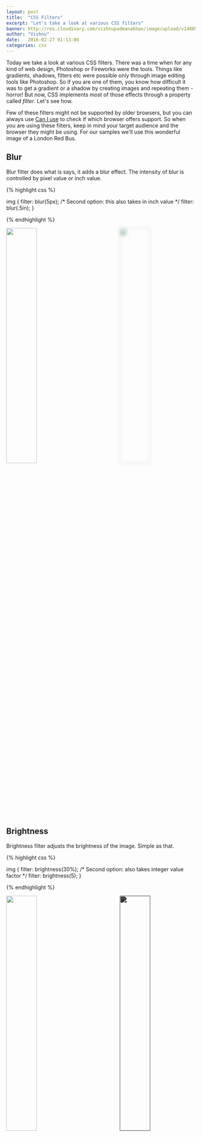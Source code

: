 ```yaml
---
layout: post
title:  "CSS Filters"
excerpt: "Let's take a look at various CSS filters"
banner: http://res.cloudinary.com/vishnupadmanabhan/image/upload/v1488591817/css.jpg
author: "Vishnu"
date:   2016-02-27 01:13:00
categories: css
---
```


Today we take a look at various CSS filters. There was a time when for any kind of web design, Photoshop or Fireworks were the tools. Things like gradients, shadows, filters etc were possible only through image editing tools like Photoshop. So if you are one of them, you know how difficult it was to get a gradient or a shadow by creating images and repeating them - horror! But now, CSS implements most of those effects through a property called *filter*. Let's see how.

Few of these filters might not be supported by older browsers, but you can always use [Can I use](http://caniuse.com/#search=css%20filter%20effects) to check if which browser offers support. So when you are using these filters, keep in mind your target audience and the browser they might be using. For our samples we'll use this wonderful image of a London Red Bus.

## Blur
Blur filter does what is says, it adds a blur effect. The intensity of blur is controlled by pixel value or inch value.

{% highlight css %}

img {
    filter: blur(5px);
    /* Second option: this also takes in inch value */
    filter: blur(.5in); 
}

{% endhighlight %}

<img src="https://farm8.staticflickr.com/7319/8747502274_d536934ba2_b.jpg" style="width: 40%; margin: auto; float:left">

<img src="https://farm8.staticflickr.com/7319/8747502274_d536934ba2_b.jpg" style="filter: blur(5px); width: 40%; margin: auto; float:right">
<div style="clear:both"></div>

## Brightness
Brightness filter adjusts the brightness of the image. Simple as that.

{% highlight css %}

img {
    filter: brightness(30%);
    /* Second option: also takes integer value factor */
    filter: brightness(5); 
}

{% endhighlight %}

<img src="https://farm8.staticflickr.com/7319/8747502274_d536934ba2_b.jpg" style="width: 40%; margin: auto; float:left">

<img src="https://farm8.staticflickr.com/7319/8747502274_d536934ba2_b.jpg" style="filter: brightness(30%); width: 40%; margin: auto; float:right">
<div style="clear:both"></div>

## Contrast
Contrast filter controls the contrast of the image. More the contrast, more difference between the lighter and darker areas of the image.

{% highlight css %}

img {
    filter: contrast(200%);
    /* Second option: also takes integer value factor */
    filter: contrast(5); 
}

{% endhighlight %}

<img src="https://farm8.staticflickr.com/7319/8747502274_d536934ba2_b.jpg" style="width: 40%; margin: auto; float:left">

<img src="https://farm8.staticflickr.com/7319/8747502274_d536934ba2_b.jpg" style="filter: contrast(200%); width: 40%; margin: auto; float:right">
<div style="clear:both"></div>

## Drop Shadow
Drop Shadow filter 

{% highlight css %}

img {
    filter: drop-shadow(10px 20px 20px black);
}
{% endhighlight %}

<img src="https://farm8.staticflickr.com/7319/8747502274_d536934ba2_b.jpg" style="width: 40%; margin: auto; float:left">

<img src="https://farm8.staticflickr.com/7319/8747502274_d536934ba2_b.jpg" style="filter: drop-shadow(10px 20px 20px black); width: 40%; margin: auto; float:right">
<div style="clear:both"></div>

### **Drop Shadow vs Box Shadow**
The difference between classic `box-shadow` property and `drop-shadow` filter is that `drop-shadow` conforms to the shape of the image rather (especially while using png images) than just giving a rectangular box as shown below. Also, filters enable graphic acceleration and make use of your CPU power rather than just relying on browser. We will apply both the effects on a png image of an apple and see the difference. The first apple has `filter: drop-shadow(10px 20px 20px black);` filter and the second on has `box-shadow: 10px 20px 20px black;` applied:

<img src="http://res.cloudinary.com/neoelemento/image/upload/v1465239649/blog/Goofy.png" style="filter: drop-shadow(10px 20px 20px black); width: 40%; margin: 20px auto; border: none;  width: 40%; float:left">

<img src="http://res.cloudinary.com/neoelemento/image/upload/v1465239649/blog/Goofy.png" style="box-shadow: 10px 20px 20px black; width: 40%; margin: 20px auto; border: none;  width: 40%; float:right">
<div style="clear:both"></div>


## Grayscale
Grayscale filter de-saturates the colour and adds a grayscale effect. More the percentage, more the grayscale effect. At 100%, the image becomes completely grayscale without any colour whatsoever.

{% highlight css %}

img {
    filter: grayscale(75%);
}

{% endhighlight %}

<img src="https://farm8.staticflickr.com/7319/8747502274_d536934ba2_b.jpg" style="width: 40%; margin: auto; float:left">

<img src="https://farm8.staticflickr.com/7319/8747502274_d536934ba2_b.jpg" style="filter: grayscale(75%); width: 40%; margin: auto; float:right">
<div style="clear:both"></div>

## Hue Rotate
Hue Rotate filter makes use of the **[Colour Circle](https://en.wikipedia.org/wiki/Color_wheel)**. It takes a degree value as argument and this degree value indicates the angle of rotation on the colour circle where your actual colour takes the top spot. More about colour circle can be seen [here](https://en.wikipedia.org/wiki/Color_wheel). 

In the following example, a 180 degree rotation in hue changes the reddish-yellow tint of the image to a bluish-green tint.

{% highlight css %}

img {
    filter: hue-rotate(180deg);
}

{% endhighlight %}

<img src="https://farm8.staticflickr.com/7319/8747502274_d536934ba2_b.jpg" style="width: 40%; margin: auto; float:left">

<img src="https://farm8.staticflickr.com/7319/8747502274_d536934ba2_b.jpg" style="filter: hue-rotate(180deg); width: 40%; margin: auto; float:right">
<div style="clear:both"></div>

## Invert
Invert filter inverts the colour spectrum of the image. In percentages, 0% means the original image colours are retained without any inversion and 100% inversion completely inverts the entire colour spectrum.

{% highlight css %}

img {
    filter: invert(90%);
}

{% endhighlight %}

<img src="https://farm8.staticflickr.com/7319/8747502274_d536934ba2_b.jpg" style="width: 40%; margin: auto; float:left">

<img src="https://farm8.staticflickr.com/7319/8747502274_d536934ba2_b.jpg" style="filter: invert(90%); width: 40%; margin: auto; float:right">
<div style="clear:both"></div>

## Opacity
Opacity filter controls the opacity of the image. Takes a percentage value with 0% making the image completely transparent and 100% making the image completely opaque, like how it originally is.

{% highlight css %}

img {
    filter: opacity(30%);
}

{% endhighlight %}

<img src="https://farm8.staticflickr.com/7319/8747502274_d536934ba2_b.jpg" style="width: 40%; margin: auto; float:left">

<img src="https://farm8.staticflickr.com/7319/8747502274_d536934ba2_b.jpg" style="filter: opacity(30%); width: 40%; margin: auto; float:right">
<div style="clear:both"></div>

## Saturate
Saturate filter controls how much colour intensity is displayed. More saturation, more intense the colour.

{% highlight css %}

img {
    filter: saturate(300%);
}

{% endhighlight %}

<img src="https://farm8.staticflickr.com/7319/8747502274_d536934ba2_b.jpg" style="width: 40%; margin: auto; float:left">

<img src="https://farm8.staticflickr.com/7319/8747502274_d536934ba2_b.jpg" style="filter: saturate(300%); width: 40%; margin: auto; float:right">
<div style="clear:both"></div>

## Sepia
Sepia filter adds a old or vintage look to your pictures. This effect can be seen in Instagram and other popular image sharing apps. This also takes a percentage value.

{% highlight css %}

img {
    filter: sepia(75%);
}


{% endhighlight %}

<img src="https://farm8.staticflickr.com/7319/8747502274_d536934ba2_b.jpg" style="width: 40%; margin: auto; float:left">

<img src="https://farm8.staticflickr.com/7319/8747502274_d536934ba2_b.jpg" style="filter: sepia(75%); width: 40%; margin: auto; float:right">
<div style="clear:both"></div>

## Multiple filters
Finally, it is also possible to apply multiple filters and create a compounded effect. You just keep adding them one after the other.

{% highlight css %}

img {
    filter: hue-rotate(180deg) blur(2px) contrast(30%) saturate(130%);
}

{% endhighlight %}

<img src="https://farm8.staticflickr.com/7319/8747502274_d536934ba2_b.jpg" style="width: 40%; margin: auto; float:left">

<img src="https://farm8.staticflickr.com/7319/8747502274_d536934ba2_b.jpg" style="filter: hue-rotate(180deg) blur(1px) contrast(90%) saturate(130%); width: 40%; margin: auto; float:right">
<div style="clear:both"></div>

<br >
Hopefully this gives a overview of few of the filters offered by CSS. Next time, try using it in your projects and see how much time and effort it saves from using a image editing tool. Again it is a choice. If you feel these gets you where you want to be, by all means use them.

Happy coding!